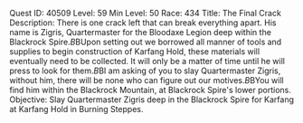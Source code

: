 Quest ID: 40509
Level: 59
Min Level: 50
Race: 434
Title: The Final Crack
Description: There is one crack left that can break everything apart. His name is Zigris, Quartermaster for the Bloodaxe Legion deep within the Blackrock Spire.$B$BUpon setting out we borrowed all manner of tools and supplies to begin construction of Karfang Hold, these materials will eventually need to be collected. It will only be a matter of time until he will press to look for them.$B$BI am asking of you to slay Quartermaster Zigris, without him, there will be none who can figure out our motives.$B$BYou will find him within the Blackrock Mountain, at Blackrock Spire's lower portions.
Objective: Slay Quartermaster Zigris deep in the Blackrock Spire for Karfang at Karfang Hold in Burning Steppes.
